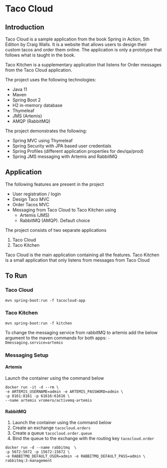 # Taco Cloud


## Introduction
Taco Cloud is a sample application from the book Spring in Action, 5th Edition by Craig Walls.
It is a website that allows users to design their custom tacos and order them online.
The application is only a prototype that follows what is taught in the book.

Taco Kitchen is a supplementary application that listens for Order messages from the Taco Cloud application.

The project uses the following technologies:
* Java 11
* Maven
* Spring Boot 2
* H2 in-memory database
* Thymeleaf
* JMS (Artemis)
* AMQP (RabbitMQ)

The project demonstrates the following:
* Spring MVC using Thymeleaf
* Spring Security with JPA based user credentials
* Spring Profiles (different application properties for dev/qa/prod)
* Spring JMS messaging with Artemis and RabbitMQ


## Application
The following features are present in the project
* User registration / login
* Design Taco MVC
* Order Tacos MVC
* Messaging from Taco Cloud to Taco Kitchen using
    * Artemis (JMS)
    * RabbitMQ (AMQP). Default choice
    
The project consists of two separate applications
1. Taco Cloud
2. Taco Kitchen

Taco Cloud is the main application containing all the features. Taco Kitchen is a
small application that only listens from messages from Taco Cloud

## To Run
### Taco Cloud
```
mvn spring-boot:run -f tacocloud-app
```

### Taco Kitchen
```
mvn spring-boot:run -f kitchen
```

To change the messaging service from rabbitMQ to artemis add the below
argument to the maven commands for both apps:
`-Dmessaging.service=artemis`

### Messaging Setup
#### Artemis
Launch the container using the command below
```
docker run -it -d --rm \
-e ARTEMIS_USERNAME=admin -e ARTEMIS_PASSWORD=admin \
-p 8161:8161 -p 61616:61616 \
--name artemis vromero/activemq-artemis
```

#### RabbitMQ
1. Launch the container using the command below
1. Create an exchange `tacocloud.orders`
3. Create a queue `tacocloud.order.queue`
4. Bind the queue to the exchange with the routing key `tacocloud.order`
```
docker run -d --name rabbitmq  \
-p 5672:5672 -p 15672:15672 \
-e RABBITMQ_DEFAULT_USER=admin -e RABBITMQ_DEFAULT_PASS=admin \
rabbitmq:3-management
```